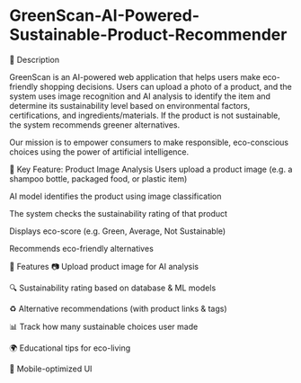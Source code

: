 # GreenScan-AI-Powered-Sustainable-Product-Recommender
📝 Description

GreenScan is an AI-powered web application that helps users make eco-friendly shopping decisions. Users can upload a photo of a product, and the system uses image recognition and AI analysis to identify the item and determine its sustainability level based on environmental factors, certifications, and ingredients/materials. If the product is not sustainable, the system recommends greener alternatives.

Our mission is to empower consumers to make responsible, eco-conscious choices using the power of artificial intelligence.

📸 Key Feature: Product Image Analysis
Users upload a product image (e.g. a shampoo bottle, packaged food, or plastic item)

AI model identifies the product using image classification

The system checks the sustainability rating of that product

Displays eco-score (e.g. Green, Average, Not Sustainable)

Recommends eco-friendly alternatives

🚀 Features
📷 Upload product image for AI analysis

🔍 Sustainability rating based on database & ML models

♻️ Alternative recommendations (with product links & tags)

📊 Track how many sustainable choices user made

🌍 Educational tips for eco-living

📱 Mobile-optimized UI
